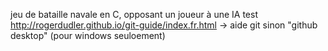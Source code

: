 jeu de bataille navale en C, opposant un joueur à une IA
test
http://rogerdudler.github.io/git-guide/index.fr.html -> aide git
sinon "github desktop" (pour windows seuloement)
